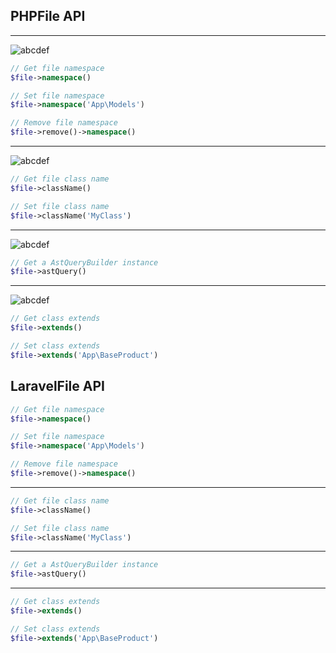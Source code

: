 
## PHPFile API

<hr>

![abcdef](https://img.shields.io/badge/-namespace-green)

```php
// Get file namespace
$file->namespace()

// Set file namespace
$file->namespace('App\Models')

// Remove file namespace
$file->remove()->namespace()
```


<hr>

![abcdef](https://img.shields.io/badge/-className-green)

```php
// Get file class name
$file->className()

// Set file class name
$file->className('MyClass')
```

<hr>

![abcdef](https://img.shields.io/badge/-astQuery-green)

```php
// Get a AstQueryBuilder instance
$file->astQuery()
```

<hr>

![abcdef](https://img.shields.io/badge/-extends-green)

```php
// Get class extends
$file->extends()

// Set class extends
$file->extends('App\BaseProduct')
```


## LaravelFile API

```php
// Get file namespace
$file->namespace()

// Set file namespace
$file->namespace('App\Models')

// Remove file namespace
$file->remove()->namespace()
```

<hr>

```php
// Get file class name
$file->className()

// Set file class name
$file->className('MyClass')
```

<hr>

```php
// Get a AstQueryBuilder instance
$file->astQuery()
```

<hr>

```php
// Get class extends
$file->extends()

// Set class extends
$file->extends('App\BaseProduct')
```